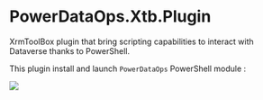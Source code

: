 # PowerDataOps.Xtb.Plugin
XrmToolBox plugin that bring scripting capabilities to interact with Dataverse thanks to PowerShell.

This plugin install and launch `PowerDataOps` PowerShell module :

<a href="https://github.com/AymericM78/PowerDataOps"><img align="center" src="https://github-readme-stats.vercel.app/api/pin/?username=AymericM78&repo=PowerDataOps&title_color=ffffff&text_color=c9cacc&icon_color=2bbc8a&bg_color=1d1f21" /></a>
